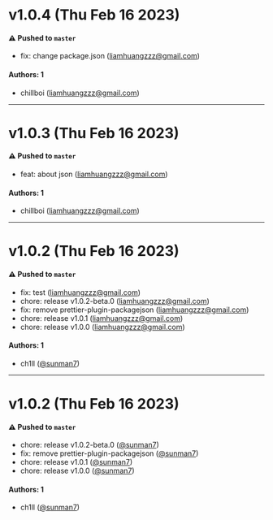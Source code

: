 # v1.0.4 (Thu Feb 16 2023)

#### ⚠️ Pushed to `master`

- fix: change package.json (liamhuangzzz@gmail.com)

#### Authors: 1

- chillboi (liamhuangzzz@gmail.com)

---

# v1.0.3 (Thu Feb 16 2023)

#### ⚠️ Pushed to `master`

- feat: about json (liamhuangzzz@gmail.com)

#### Authors: 1

- chillboi (liamhuangzzz@gmail.com)

---

# v1.0.2 (Thu Feb 16 2023)

#### ⚠️ Pushed to `master`

- fix: test (liamhuangzzz@gmail.com)
- chore: release v1.0.2-beta.0 (liamhuangzzz@gmail.com)
- fix: remove prettier-plugin-packagejson (liamhuangzzz@gmail.com)
- chore: release v1.0.1 (liamhuangzzz@gmail.com)
- chore: release v1.0.0 (liamhuangzzz@gmail.com)

#### Authors: 1

- ch1ll ([@sunman7](https://github.com/sunman7))

---

# v1.0.2 (Thu Feb 16 2023)

#### ⚠️ Pushed to `master`

- chore: release v1.0.2-beta.0 ([@sunman7](https://github.com/sunman7))
- fix: remove prettier-plugin-packagejson ([@sunman7](https://github.com/sunman7))
- chore: release v1.0.1 ([@sunman7](https://github.com/sunman7))
- chore: release v1.0.0 ([@sunman7](https://github.com/sunman7))

#### Authors: 1

- ch1ll ([@sunman7](https://github.com/sunman7))
